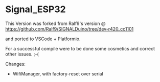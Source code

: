 # Signal_ESP32
This Version was forked from Ralf9's version @  https://github.com/Ralf9/SIGNALDuino/tree/dev-r420_cc1101 

and ported to VSCode + Platformio.

For a successful compile were to be done some cosmetics and correct other issues. ;-(

Changes:
* WifiManager, with factory-reset over serial 


